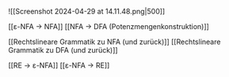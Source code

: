 ![[Screenshot 2024-04-29 at 14.11.48.png|500]]


[[ε-NFA -> NFA]]
[[NFA -> DFA (Potenzmengenkonstruktion)]]

[[Rechtslineare Grammatik zu NFA (und zurück)]]
[[Rechtslineare Grammatik zu DFA (und zurück)]]

[[RE -> ε-NFA]]
[[ε-NFA -> RE]]
